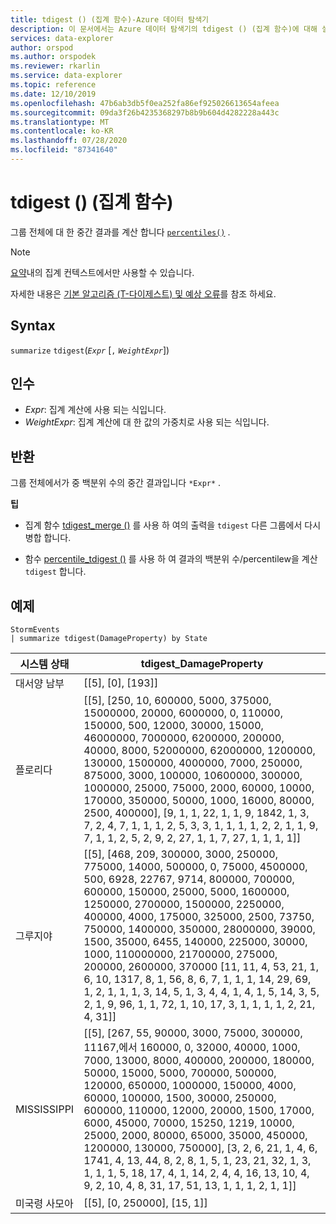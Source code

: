 ```yaml
---
title: tdigest () (집계 함수)-Azure 데이터 탐색기
description: 이 문서에서는 Azure 데이터 탐색기의 tdigest () (집계 함수)에 대해 설명 합니다.
services: data-explorer
author: orspod
ms.author: orspodek
ms.reviewer: rkarlin
ms.service: data-explorer
ms.topic: reference
ms.date: 12/10/2019
ms.openlocfilehash: 47b6ab3db5f0ea252fa86ef925026613654afeea
ms.sourcegitcommit: 09da3f26b4235368297b8b9b604d4282228a443c
ms.translationtype: MT
ms.contentlocale: ko-KR
ms.lasthandoff: 07/28/2020
ms.locfileid: "87341640"
---
```

# <a name="tdigest-aggregation-function"></a>tdigest () (집계 함수)

그룹 전체에 대 한 중간 결과를 계산 합니다 [`percentiles()`](percentiles-aggfunction.md) .

> [!NOTE]
> [요약](summarizeoperator.md)내의 집계 컨텍스트에서만 사용할 수 있습니다.

자세한 내용은 [기본 알고리즘 (T-다이제스트) 및 예상 오류](percentiles-aggfunction.md#estimation-error-in-percentiles)를 참조 하세요.

## <a name="syntax"></a>Syntax

`summarize` `tdigest`(*`Expr`* [`,` *`WeightExpr`*])

## <a name="arguments"></a>인수

* *Expr*: 집계 계산에 사용 되는 식입니다.
* *WeightExpr*: 집계 계산에 대 한 값의 가중치로 사용 되는 식입니다.

    
## <a name="returns"></a>반환

그룹 전체에서가 중 백분위 수의 중간 결과입니다 `*Expr*` .
 
 
**팁**

* 집계 함수 [tdigest_merge ()](tdigest-merge-aggfunction.md) 를 사용 하 여의 출력을 `tdigest` 다른 그룹에서 다시 병합 합니다.

* 함수 [percentile_tdigest ()](percentile-tdigestfunction.md) 를 사용 하 여 결과의 백분위 수/percentilew을 계산 `tdigest` 합니다.

## <a name="examples"></a>예제

<!-- csl: https://help.kusto.windows.net:443/Samples -->
```kusto
StormEvents
| summarize tdigest(DamageProperty) by State
```

|시스템 상태|tdigest_DamageProperty|
|---|---|
|대서양 남부|[[5], [0], [193]]|
|플로리다|[[5], [250, 10, 600000, 5000, 375000, 15000000, 20000, 6000000, 0, 110000, 150000, 500, 12000, 30000, 15000, 46000000, 7000000, 6200000, 200000, 40000, 8000, 52000000, 62000000, 1200000, 130000, 1500000, 4000000, 7000, 250000, 875000, 3000, 100000, 10600000, 300000, 1000000, 25000, 75000, 2000, 60000, 10000, 170000, 350000, 50000, 1000, 16000, 80000, 2500, 400000], [9, 1, 1, 22, 1, 1, 9, 1842, 1, 3, 7, 2, 4, 7, 1, 1, 1, 2, 5, 3, 3, 1, 1, 1, 1, 2, 2, 1, 1, 9, 7, 1, 1, 2, 5, 2, 9, 2, 27, 1, 1, 7, 27, 1, 1, 1, 1]]|
|그루지야|[[5], [468, 209, 300000, 3000, 250000, 775000, 14000, 500000, 0, 75000, 4500000, 500, 6928, 22767, 9714, 800000, 700000, 600000, 150000, 25000, 5000, 1600000, 1250000, 2700000, 1500000, 2250000, 400000, 4000, 175000, 325000, 2500, 73750, 750000, 1400000, 350000, 28000000, 39000, 1500, 35000, 6455, 140000, 225000, 30000, 1000, 110000000, 21700000, 275000, 200000, 2600000, 370000 [11, 11, 4, 53, 21, 1, 6, 10, 1317, 8, 1, 56, 8, 6, 7, 1, 1, 1, 14, 29, 69, 1, 2, 1, 1, 1, 3, 14, 5, 1, 3, 4, 4, 1, 4, 1, 5, 14, 3, 5, 2, 1, 9, 96, 1, 1, 72, 1, 10, 17, 3, 1, 1, 1, 1, 2, 21, 4, 31]]|
|MISSISSIPPI|[[5], [267, 55, 90000, 3000, 75000, 300000, 11167,에서 160000, 0, 32000, 40000, 1000, 7000, 13000, 8000, 400000, 200000, 180000, 50000, 15000, 5000, 700000, 500000, 120000, 650000, 1000000, 150000, 4000, 60000, 100000, 1500, 30000, 250000, 600000, 110000, 12000, 20000, 1500, 17000, 6000, 45000, 70000, 15250, 1219, 10000, 25000, 2000, 80000, 65000, 35000, 450000, 1200000, 130000, 750000], [3, 2, 6, 21, 1, 4, 6, 1741, 4, 13, 44, 8, 2, 8, 1, 5, 1, 23, 21, 32, 1, 3, 1, 1, 1, 5, 18, 17, 4, 1, 14, 2, 4, 4, 16, 13, 10, 4, 9, 2, 10, 4, 8, 31, 17, 51, 13, 1, 1, 1, 2, 1, 1]]|
|미국령 사모아|[[5], [0, 250000], [15, 1]]|
